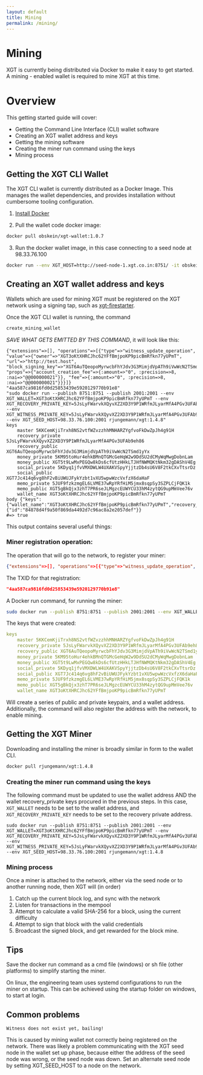 ```yaml
---
layout: default
title: Mining
permalink: /mining/
---
```


# Mining
XGT is currently being distributed via Docker to make it easy to get started. A mining - 
enabled wallet is required to mine XGT at this time.

# Overview
This getting started guide will cover:
* Getting the Command Line Interface (CLI) wallet software
* Creating an XGT wallet address and keys
* Getting the mining software
* Creating the miner run command using the keys
* Mining process

## Getting the XGT CLI Wallet 
The XGT CLI wallet is currently distributed as a Docker Image. This 
manages the wallet dependencies, and provides installation without 
cumbersome tooling configuration.

1. [Install Docker](https://www.docker.com/get-started)

2. Pull the wallet code docker image:
```bash
docker pull obskein/xgt-wallet:1.0.7
```

3. Run the docker wallet image, in this case connecting to a seed node at 98.33.76.100
```bash
docker run --env XGT_HOST=http://seed-node-1.xgt.co.in:8751/ -it obskein/xgt-wallet:1.0.7
```

## Creating an XGT wallet address and keys
Wallets which are used for mining XGT must be registered on the XGT network using 
a signing tap, such as [xgt-firestarter](https://github.com/xgt-network/xgt-firestarter).

Once the XGT CLI wallet is running, the command
```ruby
create_mining_wallet
```

*SAVE WHAT GETS EMITTED BY THIS COMMAND*, it will look like this:
```
{"extensions"=>[], "operations"=>[{"type"=>"witness_update_operation", "value"=>{"owner"=>"XGT3oKtXHRCJhc62YFfBmjpoKP9picBmRfkn77yUPmT", "url"=>"http://test.host", "block_signing_key"=>"XGT6AuTQeopoMyrwcbFhYJdv3G3MimjdVpATh9iVwWcN2TSmd1yYx", "props"=>{"account_creation_fee"=>{:amount=>"0", :precision=>8, :nai=>"@@000000021"}}, "fee"=>{:amount=>"0", :precision=>8, :nai=>"@@000000021"}}}]}
"4aa587ca9816fd0d25853439e5920129770b91e8"
"sudo docker run --publish 8751:8751 --publish 2001:2001 --env XGT_WALLET=XGT3oKtXHRCJhc62YFfBmjpoKP9picBmRfkn77yUPmT --env XGT_RECOVERY_PRIVATE_KEY=5JsLyFWarvkXQyvXZ2XD3Y9P1WRfmJLyarMfA4PGv3UFAb9eh86 --env XGT_WITNESS_PRIVATE_KEY=5JsLyFWarvkXQyvXZ2XD3Y9P1WRfmJLyarMfA4PGv3UFAb9eh86 --env XGT_SEED_HOST=98.33.76.100:2001 rjungemann/xgt:1.4.8"
keys
    master 5KKCemKjiTrxh8NS2vtfWZvzzhhMNHARZYgfvoFkDwZpJh4g91H
    recovery_private 5JsLyFWarvkXQyvXZ2XD3Y9P1WRfmJLyarMfA4PGv3UFAb9eh86
    recovery_public XGT6AuTQeopoMyrwcbFhYJdv3G3MimjdVpATh9iVwWcN2TSmd1yYx
    money_private 5KM95toHur4ehkBMnQTGMcGeHqW2w9DdSU2dCMyWqMwgDobnLam
    money_public XGT5t9LwMxPEGQw8kDs6cfUtzHHkLTJHfNWMQKtNkm32gDAShV4Eg
    social_private 5KDyq1jfvVMXDWLW4UXAKVSpyYjjtzDb4sU6V8F2tkCXvTtsrDz
    social_public XGT7Jc414q6vg8hF2vBiUWUJFykYzbt1vXU5wpwWzcVxfzX6daHaF
    memo_private 5JUF9fzkzmgEL6LVME37wRpYRfHiM5jmx8sqpSy3SZPLCjFQK1k
    memo_public XGT5gBkQjx3zhT7PR6seJLMgzcEUWYCU33hM4zytQG9upMmVee76v
    wallet_name XGT3oKtXHRCJhc62YFfBmjpoKP9picBmRfkn77yUPmT
body {"keys":{"wallet_name":"XGT3oKtXHRCJhc62YFfBmjpoKP9picBmRfkn77yUPmT","recovery_public":"XGT6AuTQeopoMyrwcbFhYJdv3G3MimjdVpATh9iVwWcN2TSmd1yYx","money_public":"XGT5t9LwMxPEGQw8kDs6cfUtzHHkLTJHfNWMQKtNkm32gDAShV4Eg","social_public":"XGT7Jc414q6vg8hF2vBiUWUJFykYzbt1vXU5wpwWzcVxfzX6daHaF","memo_public":"XGT5gBkQjx3zhT7PR6seJLMgzcEUWYCU33hM4zytQG9upMmVee76v"},"create_tx_res":{"id":"84878d4f9a50f869da4492d7c96ac8a2e2057def"}}
#=> true
```

This output contains several useful things:

### Miner registration operation:
The operation that will go to the network, to register your miner:
```json
{"extensions"=>[], "operations"=>[{"type"=>"witness_update_operation", "value"=>{"owner"=>"XGT3oKtXHRCJhc62YFfBmjpoKP9picBmRfkn77yUPmT", "url"=>"http://test.host", "block_signing_key"=>"XGT6AuTQeopoMyrwcbFhYJdv3G3MimjdVpATh9iVwWcN2TSmd1yYx", "props"=>{"account_creation_fee"=>{:amount=>"0", :precision=>8, :nai=>"@@000000021"}}, "fee"=>{:amount=>"0", :precision=>8, :nai=>"@@000000021"}}}]}
```
The TXID for that registration:
```json
"4aa587ca9816fd0d25853439e5920129770b91e8"
```

A Docker run command, for running the miner:
```bash
sudo docker run --publish 8751:8751 --publish 2001:2001 --env XGT_WALLET=XGT3oKtXHRCJhc62YFfBmjpoKP9picBmRfkn77yUPmT --env XGT_RECOVERY_PRIVATE_KEY=5JsLyFWarvkXQyvXZ2XD3Y9P1WRfmJLyarMfA4PGv3UFAb9eh86 --env XGT_WITNESS_PRIVATE_KEY=5JsLyFWarvkXQyvXZ2XD3Y9P1WRfmJLyarMfA4PGv3UFAb9eh86 --env XGT_WIFS=5JsLyFWarvkXQyvXZ2XD3Y9P1WRfmJLyarMfA4PGv3UFAb9eh86 --env XGT_SEED_HOST=98.33.76.100:2001 rjungemann/xgt:1.4.8
```

The keys that were created:
```yaml
keys
    master 5KKCemKjiTrxh8NS2vtfWZvzzhhMNHARZYgfvoFkDwZpJh4g91H
    recovery_private 5JsLyFWarvkXQyvXZ2XD3Y9P1WRfmJLyarMfA4PGv3UFAb9eh86
    recovery_public XGT6AuTQeopoMyrwcbFhYJdv3G3MimjdVpATh9iVwWcN2TSmd1yYx
    money_private 5KM95toHur4ehkBMnQTGMcGeHqW2w9DdSU2dCMyWqMwgDobnLam
    money_public XGT5t9LwMxPEGQw8kDs6cfUtzHHkLTJHfNWMQKtNkm32gDAShV4Eg
    social_private 5KDyq1jfvVMXDWLW4UXAKVSpyYjjtzDb4sU6V8F2tkCXvTtsrDz
    social_public XGT7Jc414q6vg8hF2vBiUWUJFykYzbt1vXU5wpwWzcVxfzX6daHaF
    memo_private 5JUF9fzkzmgEL6LVME37wRpYRfHiM5jmx8sqpSy3SZPLCjFQK1k
    memo_public XGT5gBkQjx3zhT7PR6seJLMgzcEUWYCU33hM4zytQG9upMmVee76v
    wallet_name XGT3oKtXHRCJhc62YFfBmjpoKP9picBmRfkn77yUPmT
```

Will create a series of public and private keypairs, and a wallet address. Additionally, the command
will also register the address with the network, to enable mining.

## Getting the XGT Miner
Downloading and installing the miner is broadly similar in form to the wallet CLI.
```bash
docker pull rjungemann/xgt:1.4.8
```

### Creating the miner run command using the keys
The following command must be updated to use the wallet address AND the wallet recovery_private 
keys procured in the previous steps. In this case, `XGT_WALLET` needs to be set to the wallet address, and `XGT_RECOVERY_PRIVATE_KEY` needs to be set to the recovery private address.

```
sudo docker run --publish 8751:8751 --publish 2001:2001 --env XGT_WALLET=XGT3oKtXHRCJhc62YFfBmjpoKP9picBmRfkn77yUPmT --env XGT_RECOVERY_PRIVATE_KEY=5JsLyFWarvkXQyvXZ2XD3Y9P1WRfmJLyarMfA4PGv3UFAb9eh86 --env XGT_WITNESS_PRIVATE_KEY=5JsLyFWarvkXQyvXZ2XD3Y9P1WRfmJLyarMfA4PGv3UFAb9eh86 --env XGT_SEED_HOST=98.33.76.100:2001 rjungemann/xgt:1.4.8
```

### Mining process
Once a miner is attached to the network, either via the seed node or to another running node, then XGT will (in order)

1. Catch up the current block log, and sync with the network
2. Listen for transactions in the mempool
3. Attempt to calculate a valid SHA-256 for a block, using the current difficulty
4. Attempt to sign that block with the valid credentials
5. Broadcast the signed block, and get rewarded for the block mine.

## Tips

Save the docker run command as a cmd file (windows) or sh file (other platforms) to simplify starting the miner.

On linux, the engineering team uses systemd configurations to run the miner on startup. 
This can be achieved using the startup folder on windows, to start at login.

## Common problems

`Witness does not exist yet, bailing!`

This is caused by mining wallet not correctly being registered on the network. There was likely a problem communicating with the XGT seed node in the wallet set up phase, because either the address of the seed node was wrong, or the seed node was down. Set an alternate seed node by setting XGT_SEED_HOST to a node on the network.
